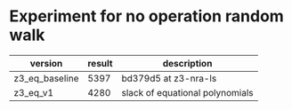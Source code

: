 # Experiment for no operation random walk
|version|result|description|
|-|-|-|
|z3_eq_baseline|5397|bd379d5 at z3-nra-ls|
|z3_eq_v1|4280| slack of equational polynomials |